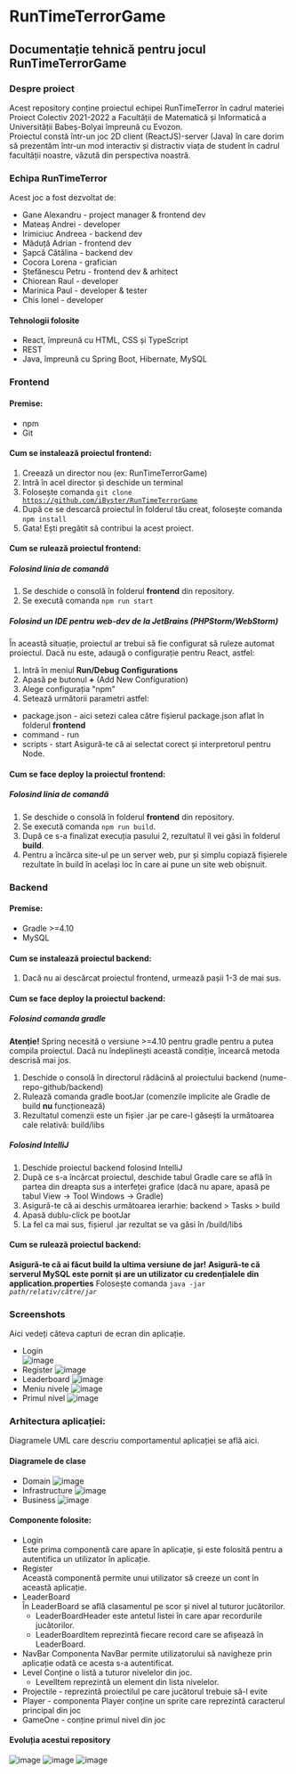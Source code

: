 # RunTimeTerrorGame

## Documentație tehnică pentru jocul RunTimeTerrorGame

### Despre proiect
Acest repository conține proiectul echipei RunTimeTerror în cadrul materiei Proiect Colectiv 2021-2022 a Facultății de Matematică și Informatică a Universității Babeș-Bolyai împreună cu Evozon.  
Proiectul constă într-un joc 2D client (ReactJS)-server (Java) în care dorim să prezentăm într-un mod interactiv și distractiv viața de student în cadrul facultății noastre, văzută din perspectiva noastră.  

### Echipa RunTimeTerror
Acest joc a fost dezvoltat de:
- Gane Alexandru - project manager & frontend dev
- Mateaș Andrei - developer
- Irimiciuc Andreea - backend dev
- Măduță Adrian - frontend dev
- Șapcă Cătălina - backend dev
- Cocora Lorena - grafician
- Ștefănescu Petru - frontend dev & arhitect
- Chiorean Raul - developer
- Marinica Paul - developer & tester
- Chis Ionel - developer

#### Tehnologii folosite
- React, împreună cu HTML, CSS și TypeScript
- REST
- Java, împreună cu Spring Boot, Hibernate, MySQL

### Frontend
#### Premise:
- npm
- Git
#### Cum se instalează proiectul frontend:
1. Creează un director nou (ex: RunTimeTerrorGame)
2. Intră în acel director și deschide un terminal
3. Folosește comanda <code>git clone https://github.com/iByster/RunTimeTerrorGame</code>
4. După ce se descarcă proiectul în folderul tău creat, folosește comanda <code>npm install</code>
5. Gata! Ești pregătit să contribui la acest proiect.
#### Cum se rulează proiectul frontend:
##### Folosind linia de comandă
1. Se deschide o consolă în folderul **frontend** din repository.
2. Se execută comanda <code>npm run start</code>
##### Folosind un IDE pentru web-dev de la JetBrains (PHPStorm/WebStorm)
În această situație, proiectul ar trebui să fie configurat să ruleze automat proiectul. Dacă nu este, adaugă o configurație pentru React, astfel:
1. Intră în meniul **Run/Debug Configurations**
2. Apasă pe butonul **+** (Add New Configuration)
3. Alege configurația "npm"
4. Setează următorii parametri astfel:
- package.json - aici setezi calea către fișierul package.json aflat în folderul **frontend**
- command - run
- scripts - start
Asigură-te că ai selectat corect și interpretorul pentru Node.
#### Cum se face deploy la proiectul frontend:
##### Folosind linia de comandă
1. Se deschide o consolă în folderul **frontend** din repository.
2. Se execută comanda <code>npm run build</code>.
3. După ce s-a finalizat execuția pasului 2, rezultatul îl vei găsi în folderul **build**.
4. Pentru a încărca site-ul pe un server web, pur și simplu copiază fișierele rezultate în build în același loc în care ai pune un site web obișnuit.
  
### Backend  
#### Premise:  
- Gradle >=4.10
- MySQL
#### Cum se instalează proiectul backend:  
1. Dacă nu ai descărcat proiectul frontend, urmează pașii 1-3 de mai sus.  

#### Cum se face deploy la proiectul backend:
##### Folosind comanda gradle
**Atenție!** Spring necesită o versiune >=4.10 pentru gradle pentru a putea compila proiectul. Dacă nu îndeplinești această condiție, încearcă metoda descrisă mai jos.
1. Deschide o consolă în directorul rădăcină al proiectului backend (nume-repo-github/backend)
2. Rulează comanda gradle bootJar (comenzile implicite ale Gradle de build **nu** funcționează)
3. Rezultatul comenzii este un fișier .jar pe care-l găsești la următoarea cale relativă: build/libs
##### Folosind IntelliJ
1. Deschide proiectul backend folosind IntelliJ
2. După ce s-a încărcat proiectul, deschide tabul Gradle care se află în partea din dreapta sus a interfeței grafice (dacă nu apare, apasă pe tabul View -> Tool Windows -> Gradle)
3. Asigură-te că ai deschis următoarea ierarhie: backend > Tasks > build
4. Apasă dublu-click pe bootJar
5. La fel ca mai sus, fișierul .jar rezultat se va găsi în /build/libs

#### Cum se rulează proiectul backend:
**Asigură-te că ai făcut build la ultima versiune de jar!**
**Asigură-te că serverul MySQL este pornit și are un utilizator cu credențialele din application.properties**
Folosește comanda <code>java -jar *path/relativ/către/jar*</code>  

### Screenshots  
Aici vedeți câteva capturi de ecran din aplicație.
- Login  
![image](https://user-images.githubusercontent.com/23705132/149385873-8246b614-3c94-4eaf-811e-d14cbd00cf7b.png)
- Register
![image](https://user-images.githubusercontent.com/23705132/149385892-3997f960-3eed-4996-9818-61120ac2db87.png)
- Leaderboard
![image](https://user-images.githubusercontent.com/23705132/149385914-fcee2ac6-188d-4d10-98e1-651899e463f0.png)
- Meniu nivele
![image](https://user-images.githubusercontent.com/23705132/149385949-d2d18748-5e24-4004-8ca4-3a26d3adff27.png)
- Primul nivel
![image](https://user-images.githubusercontent.com/23705132/149385970-0d09d16e-3f3c-41ff-8747-f11be77cc481.png)



### Arhitectura aplicației:  
Diagramele UML care descriu comportamentul aplicației se află aici.
#### Diagramele de clase
- Domain
![image](https://user-images.githubusercontent.com/23705132/149391465-971c11c7-fd61-4a62-98e8-4641311a0f0f.png)
- Infrastructure
![image](https://user-images.githubusercontent.com/23705132/149391507-b7d4751f-4472-4d11-a67b-5449b36cab18.png)
- Business
![image](https://user-images.githubusercontent.com/23705132/149391632-4c296002-4ed8-48c6-958b-95d2646d0b02.png)




#### Componente folosite:  
- Login  
Este prima componentă care apare în aplicație, și este folosită pentru a autentifica un utilizator în aplicație.  
- Register  
Această componentă permite unui utilizator să creeze un cont în această aplicație.  
- LeaderBoard  
În LeaderBoard se află clasamentul pe scor și nivel al tuturor jucătorilor.  
  - LeaderBoardHeader este antetul listei în care apar recordurile jucătorilor.  
  - LeaderBoardItem reprezintă fiecare record care se afișează în LeaderBoard.  
- NavBar
Componenta NavBar permite utilizatorului să navigheze prin aplicație odată ce acesta s-a autentificat.  
- Level 
Conține o listă a tuturor nivelelor din joc.  
  - LevelItem reprezintă un element din lista nivelelor.    
- Projectile - reprezintă proiectilul pe care jucătorul trebuie să-l evite
- Player - componenta Player conține un sprite care reprezintă caracterul principal din joc
- GameOne - conține primul nivel din joc  

#### Evoluția acestui repository  
![image](https://user-images.githubusercontent.com/23705132/149385268-c11927f6-17e0-43b1-ae8b-a9c746394955.png)
![image](https://user-images.githubusercontent.com/23705132/149385500-a401b6ba-d337-479e-945c-858f08becc75.png)
![image](https://user-images.githubusercontent.com/23705132/149385577-de60c7ed-293a-4cdc-bc0c-8a66aa2bdb9f.png)
